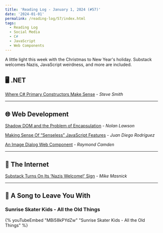 ```yaml
---
title: 'Reading Log - January 1, 2024 (#57)'
date: '2024-01-01'
permalink: /reading-log/57/index.html
tags:
  - Reading Log
  - Social Media
  - C#
  - JavaScript
  - Web Components
---
```


A little light this week with the Christmas to New Year's holiday. Substack welcomes Nazis, JavaScript weirdness, and more are included.
<!-- excerpt -->

## 🖥 .NET

[Where C# Primary Constructors Make Sense](https://blog.nimblepros.com/blogs/where-csharp-primary-constructors-make-sense/) - *Steve Smith*

---

## 🌐 Web Development

[Shadow DOM and the Problem of Encapsulation](https://nolanlawson.com/2023/12/30/shadow-dom-and-the-problem-of-encapsulation/) - *Nolan Lawson*

[Making Sense Of “Senseless” JavaScript Features](https://www.smashingmagazine.com/2023/12/making-sense-of-senseless-javascript-features/) - *Juan Diego Rodríguez*

[An Image Dialog Web Component](https://www.raymondcamden.com/2023/12/13/an-image-dialog-web-component) - *Raymond Camden*

---

## 📡 The Internet

[Substack Turns On Its ‘Nazis Welcome!’ Sign](https://www.techdirt.com/2023/12/26/substack-turns-on-its-nazis-welcome-sign/) - *Mike Masnick*

---

## 🎵 A Song to Leave You With

<h3 class="music">Sunrise Skater Kids - All the Old Things</h3>

{% youTubeEmbed "MBi58kPYdZw" "Sunrise Skater Kids - All the Old Things" %}

